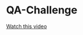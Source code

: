 # QA-Challenge

[Watch this video](https://www.dropbox.com/s/g92hm13vum3dvu7/QA%20React%20Test%20Challenge.mov?dl=0)
